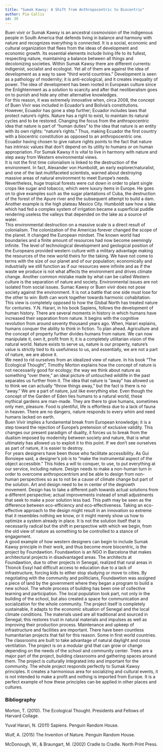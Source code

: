 ```yaml
---
title: "Sumak Kawsy: A Shift from Anthropocentric to Biocentric"
author: Pia Callis
id: 39
---
```


Buen vivir or Sumak Kawsy is an ancestral cosmovision of the indigenous people in South America that defends living in balance and harmony with nature and recognizes everything is connected. It is a social, economic and cultural organization that flees from the ideas of development and economic growth. Its essential elements include living life to its fullest, respecting nature, maintaining a balance between all things and decolonizing societies. Within Sumak Kawsy there are different currents: indigenist, socialist and ecologist. Yet all of them are against the idea of development as a way to save “third world countries.” Development is seen as a pathology of modernity; it is anti-ecological, and it creates inequality of power. The idea of development has been rooted in European culture since the Enlightenment as a solution to scarcity and after that neoliberalism goes on to punish and hide any other alternative knowledges.  
For this reason, it was extremely innovative when, circa 2008, the concept of Buen Vivir was included in Ecuador’s and Bolivia’s constitutions. However, Ecuador has gone a step further; Ecuador includes laws that protect nature’s rights. Nature has a right to exist, to maintain its natural cycles and to be restored. Changing the focus from the anthropocentric idea that nature is part of “human duties” to the idea that nature is an entity with its own rights: “nature’s rights.” Thus, making Ecuador the first country with a biocentric constitution as opposed to an anthropocentric one. Ecuador having chosen to give nature rights points to the fact that nature has intrinsic values that don’t depend on its utility to humans or on human appropriation. For Sumak Kawsy it is vital to live in harmony with nature and step away from Western environmental views.  
It is not the first time colonialism is linked to the destruction of the environment. In fact, Alexander von Humboldt, an early explorer/naturalist, and one of the last multifaceted scientists, warned about destroying massive areas of natural environment to meet Europe’s needs. Nevertheless, huge tropical forests were cut down in order to plant single crops like sugar and tobacco, which were luxury items in Europe. He goes on to give examples such as the sugar plantations of Cuba, the destruction of the forest of the Apure river and the subsequent attempt to build a dam. Another example is the high plateau Mexico City. Humboldt saw how a lake which had fed a complex system of irrigation became a superficial puddle rendering useless the valleys that depended on the lake as a source of water.    
This environmental destruction on a massive scale is a direct result of colonialism. The colonization of the Americas forever changed the scope of the planet. It changed the European mindset. The known world had boundaries and a finite amount of resources had now become seemingly infinite. The level of technological development and geological position of the Europeans provided western culture with a military advantage making the resources of the new world theirs for the taking. We have not come to terms with the size of our planet and of our population; economically and industrially we still function as if our resources were infinite and as if the waste we produce is not what affects the environment and drives climate change. 
Another common mistake made by what can be called Western culture is the separation of nature and society. Environmental issues are not isolated from social issues. Sumac Kawsy or Buen vivir does not pose society against the environment. It is not a battle that one side must lose for the other to win: Both can work together towards harmonic cohabitation. This view is completely opposed to how the Global North has treated nature for centuries. Y.N. Harari, in his book Sapiens, follows the development of human history. There are several moments in history in which humans have increased their separation from nature. It begins with the cognitive revolution from around seventy thousand years ago. When, Harari explains, humans conquer the ability to think in fiction. To plan ahead. Agriculture and the concept of property further divides humans from nature. We can now manipulate it, own it, profit from it; it is a completely utilitarian vision of the natural world. Nature exists to serve us, nature is our property, nature’s value is strictly tied to its usefulness to us, and essentially, we are not a part of nature, we are above it.  
We need to rid ourselves from an idealized view of nature. In his book “The Ecological Thought”, Timothy Morton explains how the concept of nature is not necessarily good for ecology; the way we think about nature as something “over there,” an ideal picture of untouched wildlife in the past separates us further from it. The idea that nature is “away” has allowed us to think we can actually “throw things away,” but the fact is there is no “away.” We are a part of nature, just like everything else. Even though the concept of the Garden of Eden ties humans to a natural world, these mythical gardens are man-made. They are there to give humans, sometimes only men, pleasure. Food is plentiful, life is effortless due to a lack of fauna in heaven. There are no dangers, nature responds to every whim and need humans lacked on earth.  
Buen Vivir implies a fundamental break from European knowledge; it is a step toward the rejection of Europe’s pretension of exclusive validity. This changes our present paradigm of duality, it forces us to break from the dualism imposed by modernity between society and nature, that is what ultimately has allowed us to exploit it to this point. If we don’t see ourselves as part of nature, it is easier to destroy.  
For years designers have been those who facilitate accessibility. As Gui Bonsiepe said, a designer’s job is to “make the instrumental aspect of the object accessible.” This hides a will to conquer, to use, to put everything at our service, including nature. Design needs to make a non-human turn in order to overcome anthropocentrism and be able to design from non-human perspectives so as to not be a cause of climate change but part of the solution. Art and design need to be in center of the degrowth movement. Design has to take a different path towards actual solutions from a different perspective; actual improvements instead of small adjustments that seek to make a poor solution less bad. This path may be seen as the difference between eco-efficiency and eco-effectiveness. Taking an eco-effective approach to the design might result in an innovation so extreme that it resembles nothing we know, or it might merely show us how to optimize a system already in place. It is not the solution itself that is necessarily radical but the shift in perspective with which we begin, from the old view of nature as something to be controlled to a stance of engagement.  
A good example of how western designers can begin to include Sumak Kawsy principle in their work, and thus become more biocentric, is the project by Foundawtion. Foundawtion is an NGO in Barcelona that makes architectural projects in disadvantaged areas. The architects at Foundawtion, due to other projects in Senegal, realized that rural areas in Thionck Essyl had difficult access to education due to a lack of infrastructure, forcing kids to either stop studying or move to cities. By negotiating with the community and politicians, Foundawtion was assigned a piece of land by the government where they began a program to build a new school. The whole process of building has been one of collective learning and participation. The local population took part, not only in the building of the school, but also created a space for communication and socialization for the whole community. The project itself is completely sustainable, it adapts to the economic situation of Senegal and the local climate conditions. The materials used are all traditional and sourced in Senegal; this restores trust in natural materials and impulses as well as improving their production process. Maintenance and upkeep of infrastructure and facilities are important. There have been countless humanitarian projects that fail for this reason. Some in first world countries. The classrooms are built to take advantage of natural daylight and cross ventilation. The project is on a modular grid that can grow or change depending on the needs of the school and community center.  Trees are a major part of the project, building classrooms and gathering spaces around them. The project is culturally integrated into and important for the community. The whole project responds perfectly to Sumak Kawsy principles. It creates a harmonious area for socializing and cultural events, it is not intended to make a profit and nothing is imported from Europe. It is a perfect example of how these principles can be applied in other places and cultures.  

### Bibliography  
Morton, T. (2010). The Ecological Thought. Presidents and Fellows of Harvard Collage. 

Yuval Harari, N. (2011) Sapiens. Penguin Random House.  

Wulf, A. (2015) The Invention of Nature. Penguin Random House.  

McDonough, W., & Braungart, M. (2002) Cradle to Cradle. North Print Press.